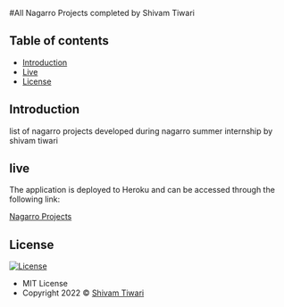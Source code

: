 #All Nagarro Projects completed by Shivam Tiwari

## Table of contents

- [Introduction](#introduction)
- [Live](#live)
- [License](#license)

## Introduction

list of nagarro projects developed during nagarro summer internship by shivam tiwari

## live

The application is deployed to Heroku and can be accessed through the following link:

[Nagarro Projects](https://shivamtiwari.live/Nagarro-Projects/)

## License

[![License](https://img.shields.io/:License-MIT-blue.svg?style=flat-square)](http://badges.mit-license.org)

- MIT License
- Copyright 2022 © [Shivam Tiwari](https://shivamtiwari.live)
